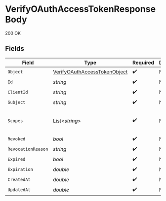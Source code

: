 # VerifyOAuthAccessTokenResponseBody

200 OK


## Fields

| Field                                                                                   | Type                                                                                    | Required                                                                                | Description                                                                             | Example                                                                                 |
| --------------------------------------------------------------------------------------- | --------------------------------------------------------------------------------------- | --------------------------------------------------------------------------------------- | --------------------------------------------------------------------------------------- | --------------------------------------------------------------------------------------- |
| `Object`                                                                                | [VerifyOAuthAccessTokenObject](../../Models/Operations/VerifyOAuthAccessTokenObject.md) | :heavy_check_mark:                                                                      | N/A                                                                                     | clerk_idp_oauth_access_token                                                            |
| `Id`                                                                                    | *string*                                                                                | :heavy_check_mark:                                                                      | N/A                                                                                     | oat_0ef5a7a33d87ed87ee7954c845d80450                                                    |
| `ClientId`                                                                              | *string*                                                                                | :heavy_check_mark:                                                                      | N/A                                                                                     | client_2xhFjEI5X2qWRvtV13BzSj8H6Dk                                                      |
| `Subject`                                                                               | *string*                                                                                | :heavy_check_mark:                                                                      | N/A                                                                                     | user_2xhFjEI5X2qWRvtV13BzSj8H6Dk                                                        |
| `Scopes`                                                                                | List<*string*>                                                                          | :heavy_check_mark:                                                                      | N/A                                                                                     | [<br/>"read",<br/>"write"<br/>]                                                         |
| `Revoked`                                                                               | *bool*                                                                                  | :heavy_check_mark:                                                                      | N/A                                                                                     | false                                                                                   |
| `RevocationReason`                                                                      | *string*                                                                                | :heavy_check_mark:                                                                      | N/A                                                                                     | Revoked by user                                                                         |
| `Expired`                                                                               | *bool*                                                                                  | :heavy_check_mark:                                                                      | N/A                                                                                     | false                                                                                   |
| `Expiration`                                                                            | *double*                                                                                | :heavy_check_mark:                                                                      | N/A                                                                                     | 1716883200                                                                              |
| `CreatedAt`                                                                             | *double*                                                                                | :heavy_check_mark:                                                                      | N/A                                                                                     | 1716883200                                                                              |
| `UpdatedAt`                                                                             | *double*                                                                                | :heavy_check_mark:                                                                      | N/A                                                                                     | 1716883200                                                                              |